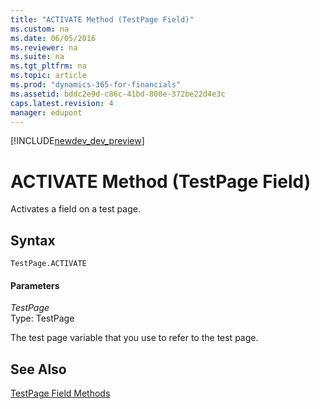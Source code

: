 ```yaml
---
title: "ACTIVATE Method (TestPage Field)"
ms.custom: na
ms.date: 06/05/2016
ms.reviewer: na
ms.suite: na
ms.tgt_pltfrm: na
ms.topic: article
ms.prod: "dynamics-365-for-financials"
ms.assetid: bddc2e9d-c86c-41bd-800e-372be22d4e3c
caps.latest.revision: 4
manager: edupont
---
```


[!INCLUDE[newdev_dev_preview](../includes/newdev_dev_preview.md)]

# ACTIVATE Method (TestPage Field)
Activates a field on a test page.  
  
## Syntax  
  
```  
TestPage.ACTIVATE  
```  
  
#### Parameters  
 *TestPage*  
 Type: TestPage  
  
 The test page variable that you use to refer to the test page.  
  
## See Also  
 [TestPage Field Methods](devenv-TestPage-Field-Methods.md)
